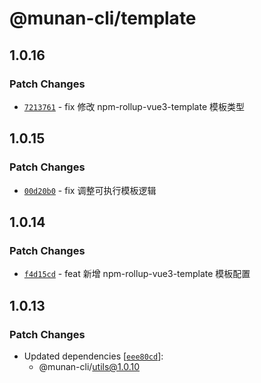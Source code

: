 # @munan-cli/template

## 1.0.16

### Patch Changes

- [`7213761`](https://github.com/MuNan777/munan-cli/commit/721376153fab3b584f1bd2a60913a60b0b84b8a9) - fix 修改 npm-rollup-vue3-template 模板类型

## 1.0.15

### Patch Changes

- [`00d20b0`](https://github.com/MuNan777/munan-cli/commit/00d20b097be983c727d6cce81cc6e7734502f3af) - fix 调整可执行模板逻辑

## 1.0.14

### Patch Changes

- [`f4d15cd`](https://github.com/MuNan777/munan-cli/commit/f4d15cdc94efe93c5484dbd5cdd4ffc3811caca7) - feat 新增 npm-rollup-vue3-template 模板配置

## 1.0.13

### Patch Changes

- Updated dependencies [[`eee80cd`](https://github.com/MuNan777/munan-cli/commit/eee80cd81b6721cfde59bc4bfe280eeabf457202)]:
  - @munan-cli/utils@1.0.10
